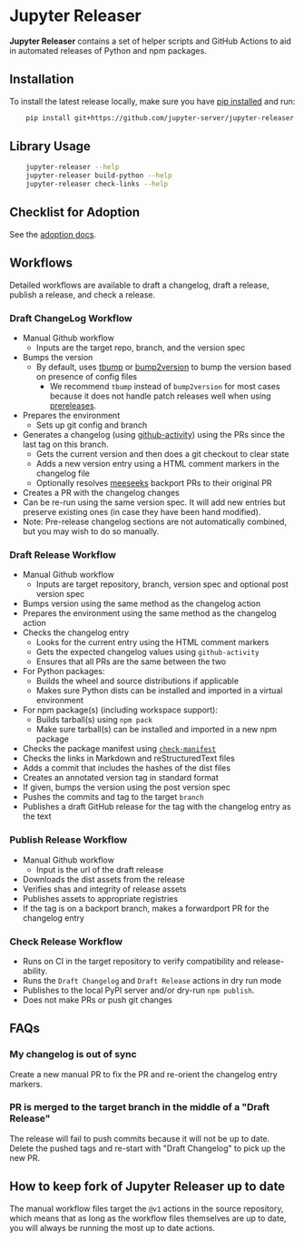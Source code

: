 # Jupyter Releaser

**Jupyter Releaser** contains a set of helper scripts and GitHub Actions to aid in automated releases of Python and npm packages.

## Installation

To install the latest release locally, make sure you have
[pip installed](https://pip.readthedocs.io/en/stable/installing/) and run:

```bash
    pip install git+https://github.com/jupyter-server/jupyter-releaser
```

## Library Usage

```bash
    jupyter-releaser --help
    jupyter-releaser build-python --help
    jupyter-releaser check-links --help
```

## Checklist for Adoption

See the [adoption docs](https://jupyter-releaser.readthedocs.io/en/latest/how_to_guides/convert_repo.html).


## Workflows

Detailed workflows are available to draft a changelog, draft a release, publish a release, and check a release.

### Draft ChangeLog Workflow

- Manual Github workflow
  - Inputs are the target repo, branch, and the version spec
- Bumps the version
  - By default, uses [tbump](https://github.com/tankerhq/tbump) or [bump2version](https://github.com/c4urself/bump2version) to bump the version based on presence of config files
    - We recommend `tbump` instead of `bump2version` for most cases because it does not handle patch releases well when using [prereleases](https://github.com/c4urself/bump2version/issues/190).
- Prepares the environment
  - Sets up git config and branch
- Generates a changelog (using [github-activity](https://github.com/executablebooks/github-activity)) using the PRs since the last tag on this branch.
  - Gets the current version and then does a git checkout to clear state
  - Adds a new version entry using a HTML comment markers in the changelog file
  - Optionally resolves [meeseeks](https://github.com/MeeseeksBox/MeeseeksDev) backport PRs to their original PR
- Creates a PR with the changelog changes
- Can be re-run using the same version spec. It will add new entries but preserve existing ones (in case they have been hand modified).
- Note: Pre-release changelog sections are not automatically combined,
  but you may wish to do so manually.

### Draft Release Workflow

- Manual Github workflow
  - Inputs are target repository, branch, version spec and optional post version spec
- Bumps version using the same method as the changelog action
- Prepares the environment using the same method as the changelog action
- Checks the changelog entry
  - Looks for the current entry using the HTML comment markers
  - Gets the expected changelog values using `github-activity`
  - Ensures that all PRs are the same between the two
- For Python packages:
  - Builds the wheel and source distributions if applicable
  - Makes sure Python dists can be installed and imported in a virtual environment
- For npm package(s) (including workspace support):
  - Builds tarball(s) using `npm pack`
  - Make sure tarball(s) can be installed and imported in a new npm package
- Checks the package manifest using [`check-manifest`](https://github.com/mgedmin/check-manifest)
- Checks the links in Markdown and reStructuredText files
- Adds a commit that includes the hashes of the dist files
- Creates an annotated version tag in standard format
- If given, bumps the version using the post version spec
- Pushes the commits and tag to the target `branch`
- Publishes a draft GitHub release for the tag with the changelog entry as the text

### Publish Release Workflow

- Manual Github workflow
  - Input is the url of the draft release
- Downloads the dist assets from the release
- Verifies shas and integrity of release assets
- Publishes assets to appropriate registries
- If the tag is on a backport branch, makes a forwardport PR for the changelog entry

### Check Release Workflow

- Runs on CI in the target repository to verify compatibility and release-ability.
- Runs the `Draft Changelog` and `Draft Release` actions in dry run mode
- Publishes to the local PyPI server and/or dry-run `npm publish`.
- Does not make PRs or push git changes

## FAQs

### My changelog is out of sync

Create a new manual PR to fix the PR and re-orient the changelog entry markers.

### PR is merged to the target branch in the middle of a "Draft Release"

The release will fail to push commits because it will not be up to date. Delete the pushed tags and re-start with "Draft Changelog" to
pick up the new PR.

## How to keep fork of Jupyter Releaser up to date

The manual workflow files target the `@v1` actions in the source repository, which means that as long as
the workflow files themselves are up to date, you will always be running the most up to date actions.
